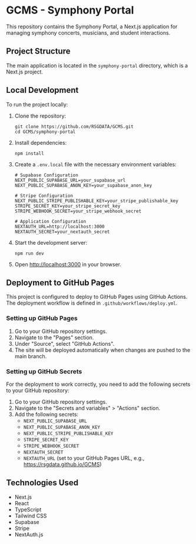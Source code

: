 # GCMS - Symphony Portal

This repository contains the Symphony Portal, a Next.js application for managing symphony concerts, musicians, and student interactions.

## Project Structure

The main application is located in the `symphony-portal` directory, which is a Next.js project.

## Local Development

To run the project locally:

1. Clone the repository:
   ```
   git clone https://github.com/RSGDATA/GCMS.git
   cd GCMS/symphony-portal
   ```

2. Install dependencies:
   ```
   npm install
   ```

3. Create a `.env.local` file with the necessary environment variables:
   ```
   # Supabase Configuration
   NEXT_PUBLIC_SUPABASE_URL=your_supabase_url
   NEXT_PUBLIC_SUPABASE_ANON_KEY=your_supabase_anon_key
   
   # Stripe Configuration
   NEXT_PUBLIC_STRIPE_PUBLISHABLE_KEY=your_stripe_publishable_key
   STRIPE_SECRET_KEY=your_stripe_secret_key
   STRIPE_WEBHOOK_SECRET=your_stripe_webhook_secret
   
   # Application Configuration
   NEXTAUTH_URL=http://localhost:3000
   NEXTAUTH_SECRET=your_nextauth_secret
   ```

4. Start the development server:
   ```
   npm run dev
   ```

5. Open [http://localhost:3000](http://localhost:3000) in your browser.

## Deployment to GitHub Pages

This project is configured to deploy to GitHub Pages using GitHub Actions. The deployment workflow is defined in `.github/workflows/deploy.yml`.

### Setting up GitHub Pages

1. Go to your GitHub repository settings.
2. Navigate to the "Pages" section.
3. Under "Source", select "GitHub Actions".
4. The site will be deployed automatically when changes are pushed to the main branch.

### Setting up GitHub Secrets

For the deployment to work correctly, you need to add the following secrets to your GitHub repository:

1. Go to your GitHub repository settings.
2. Navigate to the "Secrets and variables" > "Actions" section.
3. Add the following secrets:
   - `NEXT_PUBLIC_SUPABASE_URL`
   - `NEXT_PUBLIC_SUPABASE_ANON_KEY`
   - `NEXT_PUBLIC_STRIPE_PUBLISHABLE_KEY`
   - `STRIPE_SECRET_KEY`
   - `STRIPE_WEBHOOK_SECRET`
   - `NEXTAUTH_SECRET`
   - `NEXTAUTH_URL` (set to your GitHub Pages URL, e.g., https://rsgdata.github.io/GCMS)

## Technologies Used

- Next.js
- React
- TypeScript
- Tailwind CSS
- Supabase
- Stripe
- NextAuth.js
